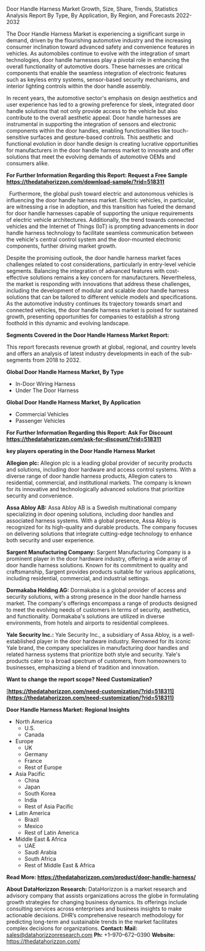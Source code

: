 ﻿Door Handle Harness Market Growth, Size, Share, Trends, Statistics Analysis Report By Type, By Application, By Region, and Forecasts 2022-2032

The Door Handle Harness Market is experiencing a significant surge in demand, driven by the flourishing automotive industry and the increasing consumer inclination toward advanced safety and convenience features in vehicles. As automobiles continue to evolve with the integration of smart technologies, door handle harnesses play a pivotal role in enhancing the overall functionality of automotive doors. These harnesses are critical components that enable the seamless integration of electronic features such as keyless entry systems, sensor-based security mechanisms, and interior lighting controls within the door handle assembly.

In recent years, the automotive sector's emphasis on design aesthetics and user experience has led to a growing preference for sleek, integrated door handle solutions that not only provide access to the vehicle but also contribute to the overall aesthetic appeal. Door handle harnesses are instrumental in supporting the integration of sensors and electronic components within the door handles, enabling functionalities like touch-sensitive surfaces and gesture-based controls. This aesthetic and functional evolution in door handle design is creating lucrative opportunities for manufacturers in the door handle harness market to innovate and offer solutions that meet the evolving demands of automotive OEMs and consumers alike.

**For Further Information Regarding this Report: Request a Free Sample <https://thedatahorizzon.com/download-sample/?rid=518311>** 

` `Furthermore, the global push toward electric and autonomous vehicles is influencing the door handle harness market. Electric vehicles, in particular, are witnessing a rise in adoption, and this transition has fueled the demand for door handle harnesses capable of supporting the unique requirements of electric vehicle architectures. Additionally, the trend towards connected vehicles and the Internet of Things (IoT) is prompting advancements in door handle harness technology to facilitate seamless communication between the vehicle's central control system and the door-mounted electronic components, further driving market growth.

Despite the promising outlook, the door handle harness market faces challenges related to cost considerations, particularly in entry-level vehicle segments. Balancing the integration of advanced features with cost-effective solutions remains a key concern for manufacturers. Nevertheless, the market is responding with innovations that address these challenges, including the development of modular and scalable door handle harness solutions that can be tailored to different vehicle models and specifications. As the automotive industry continues its trajectory towards smart and connected vehicles, the door handle harness market is poised for sustained growth, presenting opportunities for companies to establish a strong foothold in this dynamic and evolving landscape.

**Segments Covered in the Door Handle Harness Market Report:**

This report forecasts revenue growth at global, regional, and country levels and offers an analysis of latest industry developments in each of the sub-segments from 2018 to 2032.

**Global Door Handle Harness Market, By Type**

- In-Door Wiring Harness
- Under The Door Harness

**Global Door Handle Harness Market, By Application**

- Commercial Vehicles
- Passenger Vehicles

**For Further Information Regarding this Report: Ask For Discount <https://thedatahorizzon.com/ask-for-discount/?rid=518311>** 

**key players operating in the Door Handle Harness Market**

**Allegion plc:** Allegion plc is a leading global provider of security products and solutions, including door hardware and access control systems. With a diverse range of door handle harness products, Allegion caters to residential, commercial, and institutional markets. The company is known for its innovative and technologically advanced solutions that prioritize security and convenience.

**Assa Abloy AB:** Assa Abloy AB is a Swedish multinational company specializing in door opening solutions, including door handles and associated harness systems. With a global presence, Assa Abloy is recognized for its high-quality and durable products. The company focuses on delivering solutions that integrate cutting-edge technology to enhance both security and user experience.

**Sargent Manufacturing Company:** Sargent Manufacturing Company is a prominent player in the door hardware industry, offering a wide array of door handle harness solutions. Known for its commitment to quality and craftsmanship, Sargent provides products suitable for various applications, including residential, commercial, and industrial settings.

**Dormakaba Holding AG:** Dormakaba is a global provider of access and security solutions, with a strong presence in the door handle harness market. The company's offerings encompass a range of products designed to meet the evolving needs of customers in terms of security, aesthetics, and functionality. Dormakaba's solutions are utilized in diverse environments, from hotels and airports to residential complexes.

**Yale Security Inc.:** Yale Security Inc., a subsidiary of Assa Abloy, is a well-established player in the door hardware industry. Renowned for its iconic Yale brand, the company specializes in manufacturing door handles and related harness systems that prioritize both style and security. Yale's products cater to a broad spectrum of customers, from homeowners to businesses, emphasizing a blend of tradition and innovation.

**Want to change the report scope? Need Customization?**

[**https://thedatahorizzon.com/need-customization/?rid=518311](https://thedatahorizzon.com/need-customization/?rid=518311)** 

**Door Handle Harness Market: Regional Insights**

- North America
  - U.S.
  - Canada
- Europe
  - UK
  - Germany
  - France
  - Rest of Europe
- Asia Pacific
  - China
  - Japan
  - South Korea
  - India
  - Rest of Asia Pacific
- Latin America
  - Brazil
  - Mexico
  - Rest of Latin America
- Middle East & Africa
  - UAE
  - Saudi Arabia
  - South Africa
  - Rest of Middle East & Africa

**Read More: <https://thedatahorizzon.com/product/door-handle-harness/>** 

**About DataHorizzon Research:**DataHorizzon is a market research and advisory company that assists organizations across the globe in formulating growth strategies for changing business dynamics. Its offerings include consulting services across enterprises and business insights to make actionable decisions. DHR’s comprehensive research methodology for predicting long-term and sustainable trends in the market facilitates complex decisions for organizations.**Contact:Mail:** <sales@datahorizzonresearch.com> **Ph:** +1–970–672–0390**Website:** <https://thedatahorizzon.com/> 

